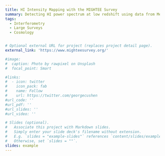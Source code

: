 ```yaml
---
title: HI Intensity Mapping with the MIGHTEE Survey
summary: Detecting HI power spectrum at low redshift using data from MeerKAT MIGHTEE Survey
tags:
  - Interferometry
  - Large Surveys
  - Cosmology


# Optional external URL for project (replaces project detail page).
external_link: 'https://www.mighteesurvey.org/'

#image:
#  caption: Photo by rawpixel on Unsplash
#  focal_point: Smart

#links:
#  - icon: twitter
#    icon_pack: fab
#    name: Follow
#    url: https://twitter.com/georgecushen
#url_code: ''
#url_pdf: ''
#url_slides: ''
#url_video: ''

# Slides (optional).
#   Associate this project with Markdown slides.
#   Simply enter your slide deck's filename without extension.
#   E.g. `slides = "example-slides"` references `content/slides/example-slides.md`.
#   Otherwise, set `slides = ""`.
slides: example
---
```


